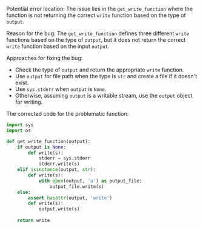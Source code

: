 Potential error location: The issue lies in the `get_write_function` where the function is not returning the correct `write` function based on the type of `output`.

Reason for the bug: The `get_write_function` defines three different `write` functions based on the type of `output`, but it does not return the correct `write` function based on the input `output`.

Approaches for fixing the bug:
- Check the type of `output` and return the appropriate `write` function.
- Use `output` for file path when the type is `str` and create a file if it doesn't exist.
- Use `sys.stderr` when `output` is `None`.
- Otherwise, assuming `output` is a writable stream, use the `output` object for writing.

The corrected code for the problematic function:

```python
import sys
import os

def get_write_function(output):
    if output is None:
        def write(s):
            stderr = sys.stderr
            stderr.write(s)
    elif isinstance(output, str):
        def write(s):
            with open(output, 'a') as output_file:
                output_file.write(s)
    else:
        assert hasattr(output, 'write')
        def write(s):
            output.write(s)
    
    return write
```